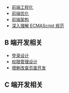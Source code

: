* [前端工程化](https://cengbin.github.io/frontend/1%20前端工程化/README.html)
* [前端优化](https://cengbin.github.io/frontend/2%20前端优化/README.html)
* [前端架构](https://cengbin.github.io/frontend/3%20前端架构/README.html)
* [深入理解 ECMAScript 规范](https://cengbin.github.io/frontend/4%20深入理解ECMAScript规范/README.html)

## B 端开发相关

* [登录设计](https://cengbin.github.io/frontend/后台管理系统(2)%20-%20登录/README.html)
* [权限管理设计](https://cengbin.github.io/frontend/后台管理系统(3)%20-%20权限管理.html)
* [增删改查页面开发](https://cengbin.github.io/frontend/后台管理系统(4)%20-%20页面开发.html)

## C 端开发相关